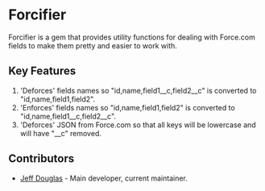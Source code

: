 # Forcifier

Forcifier is a gem that provides utility functions for dealing with Force.com fields to make them pretty and easier to work with.

## Key Features

1. 'Deforces' fields names so "id,name,field1__c,field2__c" is converted to "id,name,field1,field2".
2. 'Enforces' fields names so "id,name,field1,field2" is converted to "id,name,field1__c,field2__c".
3. 'Deforces' JSON from Force.com so that all keys will be lowercase and will have "__c" removed.

## Contributors

- [Jeff Douglas](https://github.com/jeffdonthemic) - Main developer, current maintainer.